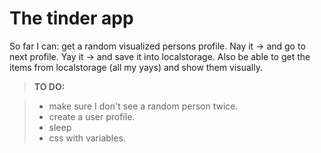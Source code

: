 ﻿The tinder app
===================

So far I can: get a random  visualized persons profile.
Nay it -> and go to next profile. Yay it -> and save it into localstorage. 
Also be able to get the items from localstorage (all my yays) and show them visually.



> **TO DO:**

> - make sure I don't see a random person twice.
> - create a user profile.
> - sleep
> - css with variables.